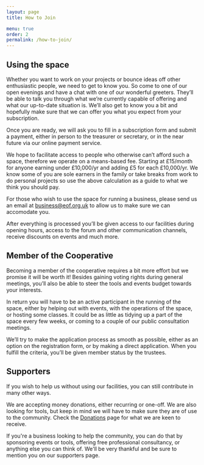 ```yaml
---
layout: page
title: How to Join

menu: true
order: 2
permalink: /how-to-join/
---
```


Using the space
---

Whether you want to work on your projects or bounce ideas off other enthusiastic people, we need to get to know you. So come to one of our open evenings and have a chat with one of our wonderful greeters. They’ll be able to talk you through what we’re currently capable of offering and what our up-to-date situation is. We’ll also get to know you a bit and hopefully make sure that we can offer you what you expect from your subscription.

Once you are ready, we will ask you to fill in a subscription form and submit a payment, either in person to the treasurer or secretary, or in the near future via our online payment service.

We hope to facilitate access to people who otherwise can’t afford such a space, therefore we operate on a means-based fee. Starting at £15/month for anyone earning under £10,000/yr and adding £5 for each £10,000/yr. We know some of you are sole earners in the family or take breaks from work to do personal projects so use the above calculation as a guide to what we think you should pay.

For those who wish to use the space for running a business, please send us an email at [business@eof.org.uk](mailto:business@eof.org.uk) to allow us to make sure we can accomodate you.

After everything is processed you’ll be given access to our facilities during opening hours, access to the forum and other communication channels, receive discounts on events and much more.

Member of the Cooperative
---

Becoming a member of the cooperative requires a bit more effort but we promise it will be worth it! Besides gaining voting rights during general meetings, you’ll also be able to steer the tools and events budget towards your interests.

In return you will have to be an active participant in the running of the space, either by helping out with events, with the operations of the space, or hosting some classes. It could be as little as tidying up a part of the space every few weeks, or coming to a couple of our public consultation meetings.

We’ll try to make the application process as smooth as possible, either as an option on the registration form, or by making a direct application. When you fulfill the criteria, you’ll be given member status by the trustees.

Supporters
---

If you wish to help us without using our facilities, you can still contribute in many other ways.

We are accepting money donations, either recurring or one-off. We are also looking for tools, but keep in mind we will have to make sure they are of use to the community. Check the [Donations](/donations) page for what we are keen to receive.

If you're a business looking to help the community, you can do that by sponsoring events or tools, offering free professional consultancy, or anything else you can think of. We'll be very thankful and be sure to mention you on our supporters page.